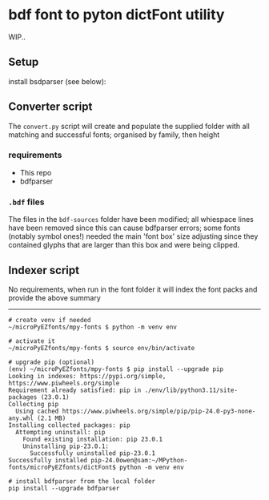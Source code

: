 # bdf font to pyton dictFont utility
WIP..

## Setup
install bsdparser (see below):

## Converter script

The `convert.py` script will create and populate the supplied folder with all matching and successful fonts; organised by family, then height

### requirements
* This repo
* bdfparser

### `.bdf` files
The files in the `bdf-sources` folder have been modified; all whiespace lines have been removed since this can cause bdfparser errors; some fonts (notably symbol ones!) needed the main 'font box' size adjusting since they contained glyphs that are larger than this box and were being clipped.

## Indexer script
No requirements, when run in the font folder it will index the font packs and provide the above summary

---------------------
```console
# create venv if needed
~/microPyEZfonts/mpy-fonts $ python -m venv env

# activate it
~/microPyEZfonts/mpy-fonts $ source env/bin/activate

# upgrade pip (optional)
(env) ~/microPyEZfonts/mpy-fonts $ pip install --upgrade pip
Looking in indexes: https://pypi.org/simple, https://www.piwheels.org/simple
Requirement already satisfied: pip in ./env/lib/python3.11/site-packages (23.0.1)
Collecting pip
  Using cached https://www.piwheels.org/simple/pip/pip-24.0-py3-none-any.whl (2.1 MB)
Installing collected packages: pip
  Attempting uninstall: pip
    Found existing installation: pip 23.0.1
    Uninstalling pip-23.0.1:
      Successfully uninstalled pip-23.0.1
Successfully installed pip-24.0owen@sam:~/MPython-fonts/microPyEZfonts/dictFont$ python -m venv env

# install bdfparser from the local folder
pip install --upgrade bdfparser
```
